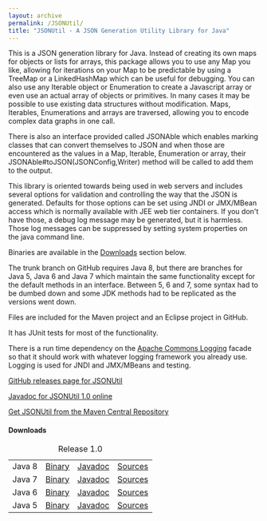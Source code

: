 ```yaml
---
layout: archive
permalink: /JSONUtil/
title: "JSONUtil - A JSON Generation Utility Library for Java"
---
```


This is a JSON generation library for Java.  Instead of creating its own maps for
objects or lists for arrays, this package allows you to use any Map you like,
allowing for iterations on your Map to be predictable by using a TreeMap or a
LinkedHashMap which can be useful for debugging. You can also use any Iterable
object or Enumeration to create a Javascript array or even use an actual array of
objects or primitives. In many cases it may be possible to use existing data
structures without modification.  Maps, Iterables, Enumerations and arrays are
traversed, allowing you to encode complex data graphs in one call.

There is also an interface provided called JSONAble which enables marking classes
that can convert themselves to JSON and when those are encountered as the values
in a Map, Iterable, Enumeration or array, their JSONAble#toJSON(JSONConfig,Writer)
method will be called to add them to the output.

This library is oriented towards being
used in web servers and includes several options for validation and
controlling the way that the JSON is generated.  Defaults for those options
can be set using JNDI or JMX/MBean access which is normally available with
JEE web tier containers.  If you don't have those, a debug log message
may be generated, but it is harmless.  Those log messages can be suppressed
by setting system properties on the java command line.

Binaries are available in the <a href="#downloads">Downloads</a> section below.

The trunk branch on GitHub requires Java 8, but there are branches for Java 5,
Java 6 and Java 7 which maintain the same functionality except for
the default methods in an interface.  Between 5, 6 and 7, some syntax had
to be dumbed down and some JDK methods had to be replicated as the versions
went down.

Files are included for the Maven project and an Eclipse project in GitHub.

It has JUnit tests for most of the functionality.

There is a run time dependency on the
[Apache Commons Logging](http://commons.apache.org/proper/commons-logging/)
facade so that it should work with whatever logging framework you already use.
Logging is used for JNDI and JMX/MBeans and testing.

[GitHub releases page for JSONUtil](https://github.com/billdavidson/JSONUtil/releases)

[Javadoc for JSONUtil 1.0 online](javadoc)

[Get JSONUtil from the Maven Central Repository](http://search.maven.org/#search%7Cgav%7C1%7Cg%3A%22org.kopitubruk.util%22%20AND%20a%3A%22JSONUtil%22)

<h4 id="downloads">Downloads</h4>

<table>
  <caption>Release 1.0</caption>
  <tbody>
    <tr>
      <td>Java 8</td>
      <td><a href="https://github.com/billdavidson/JSONUtil/releases/download/JSONUtil-1.0/JSONUtil-1.0.jar">Binary</a></td>
      <td><a href="https://github.com/billdavidson/JSONUtil/releases/download/JSONUtil-1.0/JSONUtil-1.0-javadoc.jar">Javadoc</a></td>
      <td><a href="https://github.com/billdavidson/JSONUtil/releases/download/JSONUtil-1.0/JSONUtil-1.0-sources.jar">Sources</a></td>
    </tr>
    <tr>
      <td>Java 7</td>
      <td><a href="https://github.com/billdavidson/JSONUtil/releases/download/JSONUtil-1.0-java7/JSONUtil-1.0-java7.jar">Binary</a></td>
      <td><a href="https://github.com/billdavidson/JSONUtil/releases/download/JSONUtil-1.0-java7/JSONUtil-1.0-java7-javadoc.jar">Javadoc</a></td>
      <td><a href="https://github.com/billdavidson/JSONUtil/releases/download/JSONUtil-1.0-java7/JSONUtil-1.0-java7-sources.jar">Sources</a></td>
    </tr>
    <tr>
      <td>Java 6</td>
      <td><a href="https://github.com/billdavidson/JSONUtil/releases/download/JSONUtil-1.0-java6/JSONUtil-1.0-java6.jar">Binary</a></td>
      <td><a href="https://github.com/billdavidson/JSONUtil/releases/download/JSONUtil-1.0-java6/JSONUtil-1.0-java6-javadoc.jar">Javadoc</a></td>
      <td><a href="https://github.com/billdavidson/JSONUtil/releases/download/JSONUtil-1.0-java6/JSONUtil-1.0-java6-sources.jar">Sources</a></td>
    </tr>
    <tr>
      <td>Java 5</td>
      <td><a href="https://github.com/billdavidson/JSONUtil/releases/download/JSONUtil-1.0-java5/JSONUtil-1.0-java5.jar">Binary</a></td>
      <td><a href="https://github.com/billdavidson/JSONUtil/releases/download/JSONUtil-1.0-java5/JSONUtil-1.0-java5-javadoc.jar">Javadoc</a></td>
      <td><a href="https://github.com/billdavidson/JSONUtil/releases/download/JSONUtil-1.0-java5/JSONUtil-1.0-java5-sources.jar">Sources</a></td>
    </tr>
  </tbody>
</table>

<!-- /.tiles -->